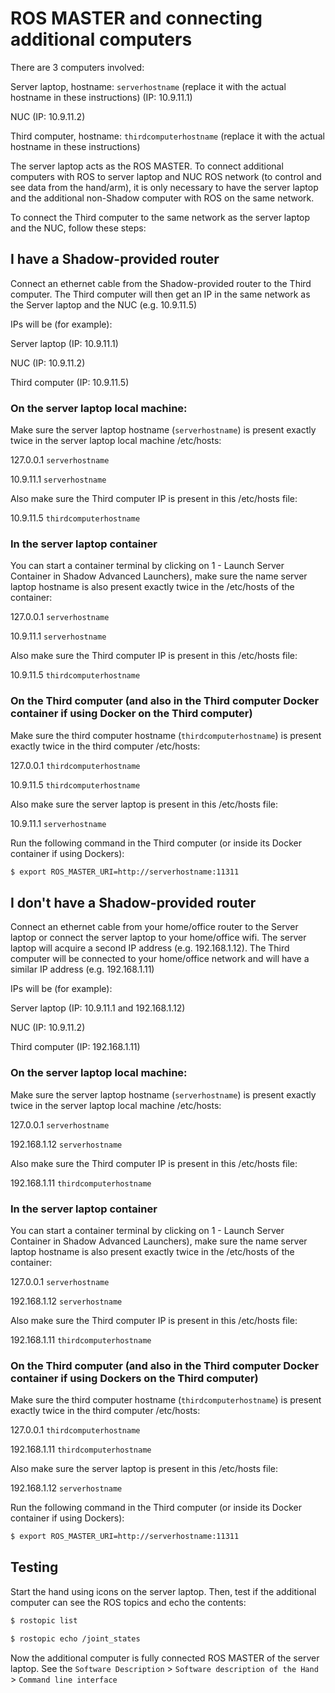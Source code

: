 ROS MASTER and connecting additional computers
==============================================

There are 3 computers involved:

Server laptop, hostname: ``serverhostname`` (replace it with the actual hostname in these instructions) (IP: 10.9.11.1)

NUC (IP: 10.9.11.2)

Third computer, hostname: ``thirdcomputerhostname`` (replace it with the actual hostname in these instructions) 

The server laptop acts as the ROS MASTER. To connect additional computers with ROS to server laptop and NUC ROS network (to control and see data from the hand/arm), it is only necessary to have the server laptop and the additional non-Shadow computer with ROS on the same network.

To connect the Third computer to the same network as the server laptop and the NUC, follow these steps:

## I have a Shadow-provided router

Connect an ethernet cable from the Shadow-provided router to the Third computer. The Third computer will then get an IP in the same network as the Server laptop and the NUC (e.g. 10.9.11.5)

IPs will be (for example):

Server laptop (IP: 10.9.11.1)

NUC (IP: 10.9.11.2)

Third computer (IP: 10.9.11.5)

### On the server laptop local machine:

Make sure the server laptop hostname (``serverhostname``) is present exactly twice in the server laptop local machine /etc/hosts:

127.0.0.1 ``serverhostname``

10.9.11.1 ``serverhostname``

Also make sure the Third computer IP is present in this /etc/hosts file:

10.9.11.5 ``thirdcomputerhostname``

### In the server laptop container

You can start a container terminal by clicking on 1 - Launch Server Container in Shadow Advanced Launchers), make sure the name server laptop hostname is also present exactly twice in the /etc/hosts of the container:

127.0.0.1 ``serverhostname``

10.9.11.1 ``serverhostname``

Also make sure the Third computer IP is present in this /etc/hosts file:

10.9.11.5 ``thirdcomputerhostname``

### On the Third computer (and also in the Third computer Docker container if using Docker on the Third computer)

Make sure the third computer hostname (``thirdcomputerhostname``) is present exactly twice in the third computer /etc/hosts:

127.0.0.1 ``thirdcomputerhostname``

10.9.11.5 ``thirdcomputerhostname``

Also make sure the server laptop is present in this /etc/hosts file:

10.9.11.1 ``serverhostname``

Run the following command in the Third computer (or inside its Docker container if using Dockers):

```bash
$ export ROS_MASTER_URI=http://serverhostname:11311
```   
 
## I don't have a Shadow-provided router

Connect an ethernet cable from your home/office router to the Server laptop or connect the server laptop to your home/office wifi. The server laptop will acquire a second IP address (e.g. 192.168.1.12). The Third computer will be connected to your home/office network and will have a similar IP address (e.g. 192.168.1.11)

IPs will be (for example):

Server laptop (IP: 10.9.11.1 and 192.168.1.12)

NUC (IP: 10.9.11.2)

Third computer (IP: 192.168.1.11)

### On the server laptop local machine:

Make sure the server laptop hostname (``serverhostname``) is present exactly twice in the server laptop local machine /etc/hosts:

127.0.0.1 ``serverhostname``

192.168.1.12 ``serverhostname``

Also make sure the Third computer IP is present in this /etc/hosts file:

192.168.1.11 ``thirdcomputerhostname``

### In the server laptop container

You can start a container terminal by clicking on 1 - Launch Server Container in Shadow Advanced Launchers), make sure the name server laptop hostname is also present exactly twice in the /etc/hosts of the container:

127.0.0.1 ``serverhostname``

192.168.1.12 ``serverhostname``

Also make sure the Third computer IP is present in this /etc/hosts file:

192.168.1.11 ``thirdcomputerhostname``

### On the Third computer (and also in the Third computer Docker container if using Dockers on the Third computer)

Make sure the third computer hostname (``thirdcomputerhostname``) is present exactly twice in the third computer /etc/hosts:

127.0.0.1 ``thirdcomputerhostname``

192.168.1.11 ``thirdcomputerhostname``

Also make sure the server laptop is present in this /etc/hosts file:

192.168.1.12 ``serverhostname``

Run the following command in the Third computer (or inside its Docker container if using Dockers):

```bash
$ export ROS_MASTER_URI=http://serverhostname:11311
```   

## Testing

Start the hand using icons on the server laptop. Then, test if the additional computer can see the ROS topics and echo the contents:

```bash
$ rostopic list
```

```bash
$ rostopic echo /joint_states
```  

Now the additional computer is fully connected ROS MASTER of the server laptop.
See the ``Software Description`` > ``Software description of the Hand`` > ``Command line interface``
